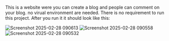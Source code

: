This is a website were you can create a blog and people can comment on your blog. 
no virual environment are needed.
There is no requirement to run this project. After you run it it should look like this:

![Screenshot 2025-02-28 090613](https://github.com/user-attachments/assets/20ec09d2-34b6-464a-b927-51c59f79801d)
![Screenshot 2025-02-28 090558](https://github.com/user-attachments/assets/005ab632-9faa-40ed-8ddd-8ac6ca11a05a)
![Screenshot 2025-02-28 090532](https://github.com/user-attachments/assets/33bf8418-4ddb-4dc2-a575-3aac16b4dd8f)

